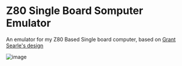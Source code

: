 # Z80 Single Board Somputer Emulator

An emulator for my Z80 Based Single board computer, based on [Grant Searle's design](http://searle.x10host.com/z80/SimpleZ80.html)

![image](https://user-images.githubusercontent.com/17494632/215295965-aeeab603-ce9a-4816-838a-746be2d72c18.png)

